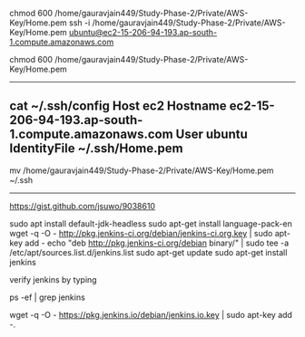  chmod 600 /home/gauravjain449/Study-Phase-2/Private/AWS-Key/Home.pem
 ssh -i /home/gauravjain449/Study-Phase-2/Private/AWS-Key/Home.pem ubuntu@ec2-15-206-94-193.ap-south-1.compute.amazonaws.com

 chmod 600 /home/gauravjain449/Study-Phase-2/Private/AWS-Key/Home.pem

--------------
cat ~/.ssh/config
Host ec2
	Hostname 	ec2-15-206-94-193.ap-south-1.compute.amazonaws.com
	User 		ubuntu
	IdentityFile 	~/.ssh/Home.pem
-------------
mv /home/gauravjain449/Study-Phase-2/Private/AWS-Key/Home.pem ~/.ssh

-------------
https://gist.github.com/jsuwo/9038610

sudo apt install default-jdk-headless
sudo apt-get install language-pack-en
wget -q -O - http://pkg.jenkins-ci.org/debian/jenkins-ci.org.key | sudo apt-key add -
echo "deb http://pkg.jenkins-ci.org/debian binary/" | sudo tee -a /etc/apt/sources.list.d/jenkins.list
sudo apt-get update
sudo apt-get install jenkins

verify jenkins by typing

ps -ef | grep jenkins

wget -q -O - https://pkg.jenkins.io/debian/jenkins.io.key | sudo apt-key add -.




